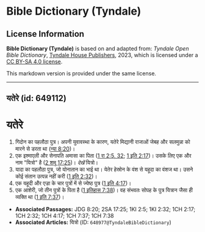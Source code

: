 # Bible Dictionary (Tyndale)

## License Information

**Bible Dictionary (Tyndale)** is based on and adapted from: _Tyndale Open Bible Dictionary_, [Tyndale House Publishers](https://tyndaleopenresources.com/), 2023, which is licensed under a [CC BY-SA 4.0 license](https://creativecommons.org/licenses/by-sa/4.0/legalcode.en).

This markdown version is provided under the same license.



--------------------------------

## यतेरे (id: 649112)

यतेरे
=====

1. गिदोन का पहलौठा पुत्र। अपनी युवावस्था के कारण, यतेरे मिद्यानी राजाओं जेबह और सलमुन्ना को मारने से डरता था ([न्या 8:20](https://ref.ly/Judg8:20))।
2. एक इश्माएली और सेनापति अमासा का पिता ([1 रा 2:5, 32](https://ref.ly/1Kgs2:5,1Kgs2:32); [1 इति 2:17](https://ref.ly/1Chr2:17))। उसके लिए एक और नाम "यित्रो" है ([2 शमू 17:25](https://ref.ly/2Sam17:25))। *देखें* यित्रो।
3. यादा का पहलौठा पुत्र, जो योनातान का भाई था। येतेर हेस्रोन के वंश से यहूदा का वंशज था। उसने कोई संतान उत्पन्न नहीं करी ([1 इति 2:32](https://ref.ly/1Chr2:32))।
4. एक यहूदी और एज्रा के चार पुत्रों में से ज्येष्ठ पुत्र ([1 इति 4:17](https://ref.ly/1Chr4:17))।
5. एक आशेरी, जो तीन पुत्रों के पिता है ([1 इतिहास 7:38](https://ref.ly/1Chr7:38))। वह संभवतः सोपह के पुत्र यित्रान जैसा ही व्यक्ति था ([1 इति 7:37](https://ref.ly/1Chr7:37))।

* **Associated Passages:** JDG 8:20; 2SA 17:25; 1KI 2:5; 1KI 2:32; 1CH 2:17; 1CH 2:32; 1CH 4:17; 1CH 7:37; 1CH 7:38
* **Associated Articles:** यित्रो (ID: `648977@TyndaleBibleDictionary`)

